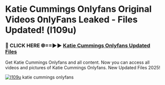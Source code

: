 # Katie Cummings Onlyfans Original Videos 0nlyFans Leaked - Files Updated! (l109u)

<h3>🔴 CLICK HERE 🌐==►► <a href="https://tinyurl.com/x26r9saj" rel="nofollow">Katie Cummings Onlyfans Updated Files</a></h3>

Get Katie Cummings Onlyfans and all content. Now you can access all videos and pictures of Katie Cummings Onlyfans. New Updated Files 2025!

[![l109u](https://i.imgur.com/LkgZPqh.gif)](https://tinyurl.com/x26r9saj)
katie cummings onlyfans